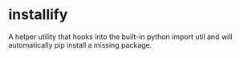 # installify

A helper utility that hooks into the built-in python import util and will automatically pip install a missing package.
